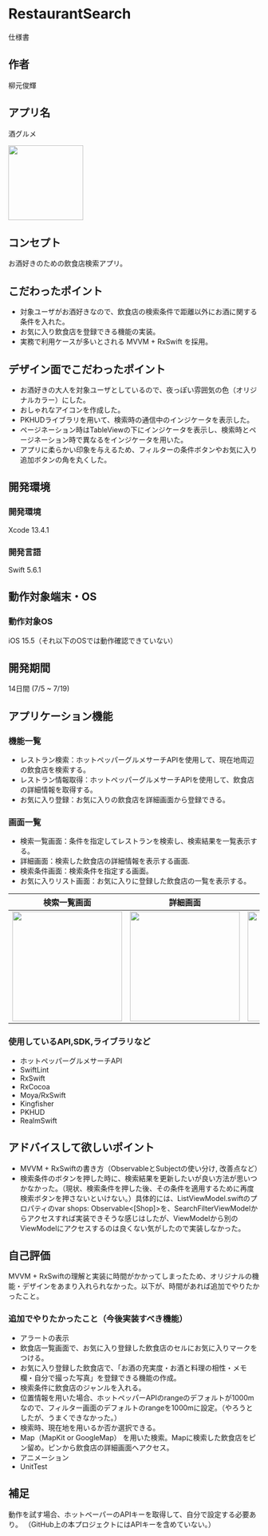 # RestaurantSearch
仕様書

## 作者
柳元俊輝

## アプリ名
<p> 酒グルメ </p>
<img src="https://raw.githubusercontent.com/wiki/Toshiyana/RestaurantSearch/images/Icon.jpg" width=150 >

## コンセプト
お酒好きのための飲食店検索アプリ。

## こだわったポイント
- 対象ユーザがお酒好きなので、飲食店の検索条件で距離以外にお酒に関する条件を入れた。
- お気に入り飲食店を登録できる機能の実装。
- 実務で利用ケースが多いとされる MVVM + RxSwift を採用。


## デザイン面でこだわったポイント
- お酒好きの大人を対象ユーザとしているので、夜っぽい雰囲気の色（オリジナルカラー）にした。
- おしゃれなアイコンを作成した。
- PKHUDライブラリを用いて、検索時の通信中のインジケータを表示した。
- ページネーション時はTableViewの下にインジケータを表示し、検索時とページネーション時で異なるをインジケータを用いた。
- アプリに柔らかい印象を与えるため、フィルターの条件ボタンやお気に入り追加ボタンの角を丸くした。

## 開発環境
### 開発環境
Xcode 13.4.1

### 開発言語
Swift 5.6.1

## 動作対象端末・OS
### 動作対象OS
iOS 15.5（それ以下のOSでは動作確認できていない）

## 開発期間
14日間 (7/5 ~ 7/19)

## アプリケーション機能

### 機能一覧
- レストラン検索：ホットペッパーグルメサーチAPIを使用して、現在地周辺の飲食店を検索する。
- レストラン情報取得：ホットペッパーグルメサーチAPIを使用して、飲食店の詳細情報を取得する。
- お気に入り登録：お気に入りの飲食店を詳細画面から登録できる。

### 画面一覧
- 検索一覧画面：条件を指定してレストランを検索し、検索結果を一覧表示する。
- 詳細画面：検索した飲食店の詳細情報を表示する画面.
- 検索条件画面：検索条件を指定する画面。
- お気に入りリスト画面：お気に入りに登録した飲食店の一覧を表示する。

| 検索一覧画面 | 詳細画面 | 検索条件画面 | お気に入りリスト画面 |
|:---:|:---:|:---:|:---:|
| <img src="https://raw.githubusercontent.com/wiki/Toshiyana/RestaurantSearch/images/ListVC.png" width=220 > | <img src="https://raw.githubusercontent.com/wiki/Toshiyana/RestaurantSearch/images/DetailVC.png" width=220 > | <img src="https://raw.githubusercontent.com/wiki/Toshiyana/RestaurantSearch/images/SearchFilterVC.png" width=220 > | <img src="https://raw.githubusercontent.com/wiki/Toshiyana/RestaurantSearch/images/FavoriteVC.png" width=220 > 

### 使用しているAPI,SDK,ライブラリなど
- ホットペッパーグルメサーチAPI
- SwiftLint
- RxSwift 
- RxCocoa
- Moya/RxSwift
- Kingfisher
- PKHUD
- RealmSwift


## アドバイスして欲しいポイント
- MVVM + RxSwiftの書き方（ObservableとSubjectの使い分け, 改善点など）
- 検索条件のボタンを押した時に、検索結果を更新したいが良い方法が思いつかなかった。（現状、検索条件を押した後、その条件を適用するために再度検索ボタンを押さないといけない。）具体的には、ListViewModel.swiftのプロパティのvar shops: Observable<[Shop]>を、SearchFilterViewModelからアクセスすれば実装できそうな感じはしたが、ViewModelから別のViewModelにアクセスするのは良くない気がしたので実装しなかった。

## 自己評価
MVVM + RxSwiftの理解と実装に時間がかかってしまったため、オリジナルの機能・デザインをあまり入れられなかった。以下が、時間があれば追加でやりたかったこと。

### 追加でやりたかったこと（今後実装すべき機能）
- アラートの表示
- 飲食店一覧画面で、お気に入り登録した飲食店のセルにお気に入りマークをつける。
- お気に入り登録した飲食店で、「お酒の充実度・お酒と料理の相性・メモ欄・自分で撮った写真」を登録できる機能の作成。
- 検索条件に飲食店のジャンルを入れる。
- 位置情報を用いた場合、ホットペッパーAPIのrangeのデフォルトが1000mなので、フィルター画面のデフォルトのrangeを1000mに設定。（やろうとしたが、うまくできなかった。）
- 検索時、現在地を用いるか否か選択できる。
- Map（MapKit or GoogleMap） を用いた検索。Mapに検索した飲食店をピン留め。ピンから飲食店の詳細画面へアクセス。
- アニメーション
- UnitTest

## 補足
動作を試す場合、ホットペーパーのAPIキーを取得して、自分で設定する必要あり。
（GitHub上の本プロジェクトにはAPIキーを含めていない。）
